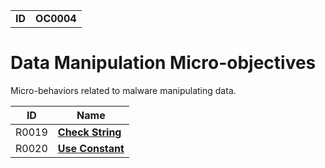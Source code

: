 |||
|--|-----|
|**ID**|**OC0004**|

# Data Manipulation Micro-objectives #
Micro-behaviors related to malware manipulating data.

|ID|Name|
|-----------------------------|--------|
|R0019|[**Check String**](https://github.com/MBCProject/mbc-markdown/blob/master/micro-behaviors/data-manipulation/check-string.md)|
|R0020|[**Use Constant**](https://github.com/MBCProject/mbc-markdown/blob/master/micro-behaviors/data-manipulation/use-constant.md)|
